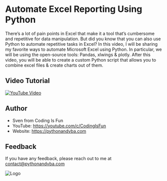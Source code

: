 
# Automate Excel Reporting Using Python

There’s a lot of pain points in Excel that make it a tool that’s cumbersome and repetitive for data manipulation. But did you know that you can also use Python to automate repetitive tasks in Excel? In this video, I will be sharing my favorite ways to automate Microsoft Excel using Python. In particular, we will be using the open-source tools: Pandas, xlwings & plotly. After this video, you will be able to create a custom Python script that allows you to combine excel files & create charts out of them.


## Video Tutorial

[![YouTube Video](https://img.youtube.com/vi/TYTPThKKHOQ/0.jpg)](https://youtu.be/TYTPThKKHOQ)


## Author

- Sven from Coding Is Fun
- YouTube: https://youtube.com/c/CodingIsFun
- Website: https://pythonandvba.com


## Feedback

If you have any feedback, please reach out to me at contact@pythonandvba.com


![Logo](https://content.screencast.com/users/jubbel3/folders/Snagit/media/c42ea34b-4057-4754-96b0-e8e05c866afb/08.18.2021-19.56.png)


